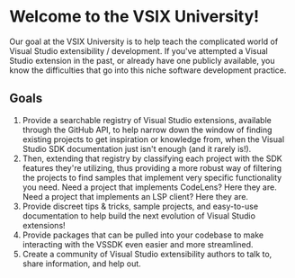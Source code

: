 # Welcome to the VSIX University!

Our goal at the VSIX University is to help teach the complicated world of Visual Studio extensibility / development. If you've attempted a Visual Studio extension in the past, or already have one publicly available, you know the difficulties that go into this niche software development practice. 

## Goals

1. Provide a searchable registry of Visual Studio extensions, available through the GitHub API, to help narrow down the window of finding existing projects to get inspiration or knowledge from, when the Visual Studio SDK documentation just isn't enough (and it rarely is!).
2. Then, extending that registry by classifying each project with the SDK features they're utilizing, thus providing a more robust way of filtering the projects to find samples that implement very specific functionality you need. Need a project that implements CodeLens? Here they are. Need a project that implements an LSP client? Here they are.
3. Provide discreet tips & tricks, sample projects, and easy-to-use documentation to help build the next evolution of Visual Studio extensions!
4. Provide packages that can be pulled into your codebase to make interacting with the VSSDK even easier and more streamlined.
5. Create a community of Visual Studio extensibility authors to talk to, share information, and help out.
